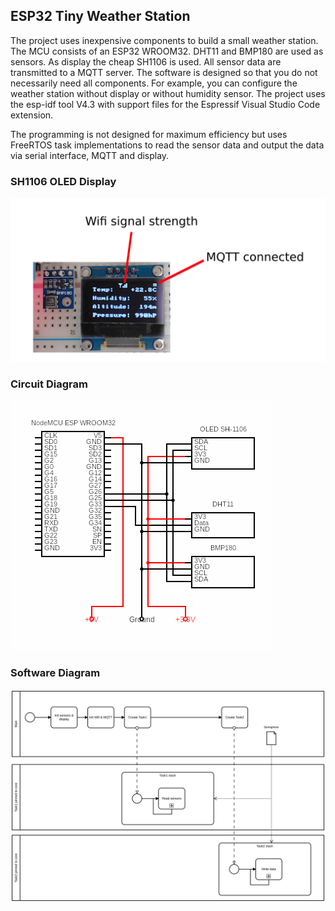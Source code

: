 ## ESP32 Tiny Weather Station

The project uses inexpensive components to build a small weather station. The MCU consists of an ESP32 WROOM32. DHT11 and BMP180 are used as sensors. As display the cheap SH1106 is used. All sensor data are transmitted to a MQTT server.
The software is designed so that you do not necessarily need all components.
For example, you can configure the weather station without display or without humidity sensor.
The project uses the esp-idf tool V4.3 with support files for the Espressif Visual Studio Code extension.

The programming is not designed for maximum efficiency but uses FreeRTOS task implementations to read the sensor data and output the data via serial interface, MQTT and display.

### SH1106 OLED Display

![Display](./docs/weatherstation_display.png "Title")

### Circuit Diagram
![NodeMCU ESP32](./docs/weatherstation_circuit_diagram.png "Title")

### Software Diagram
![Software](./docs/weatherstation.svg "Title")
